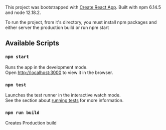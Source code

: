 This project was bootstrapped with [Create React App](https://github.com/facebook/create-react-app).
Built with npm 6.14.5 and node 12.18.2.


To run the project, from it's directory, you must install npm packages and either server the production build or run npm start

## Available Scripts

### `npm start`

Runs the app in the development mode.<br />
Open [http://localhost:3000](http://localhost:3000) to view it in the browser.


### `npm test`

Launches the test runner in the interactive watch mode.<br />
See the section about [running tests](https://facebook.github.io/create-react-app/docs/running-tests) for more information.

### `npm run build`

Creates Production build

